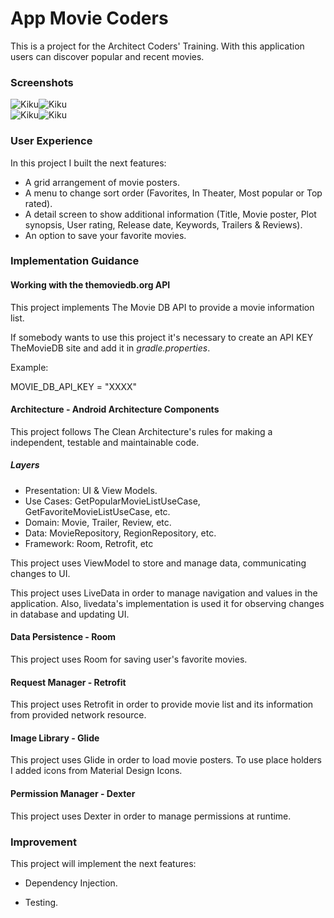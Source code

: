 # App Movie Coders

This is a project for the Architect Coders' Training. With this application users can discover popular and recent movies.

### Screenshots

![Kiku](screenshots/movies_capture_1.jpeg)![Kiku](screenshots/movies_capture_2.jpeg)<br/>![Kiku](screenshots/movies_capture_3.jpeg)![Kiku](screenshots/movies_capture_4.jpeg)

### User Experience

In this project I built the next features:

* A grid arrangement of movie posters.
* A menu to change sort order (Favorites, In Theater, Most popular or Top rated).
* A detail screen to show additional information (Title, Movie poster, Plot synopsis, User rating, Release date, Keywords, Trailers & Reviews).
* An option to save your favorite movies.

### Implementation Guidance

#### Working with the themoviedb.org API

This project implements The Movie DB API to provide a movie information list.

If somebody wants to use this project it's necessary to create an API KEY TheMovieDB site and add it in *gradle.properties*.

Example:

MOVIE_DB_API_KEY = "XXXX"

#### Architecture - Android Architecture Components

This project follows The Clean Architecture's rules for making a independent, testable and maintainable code.

##### Layers

* Presentation: UI & View Models.
* Use Cases: GetPopularMovieListUseCase, GetFavoriteMovieListUseCase, etc.
* Domain: Movie, Trailer, Review, etc.
* Data: MovieRepository, RegionRepository, etc.
* Framework: Room, Retrofit, etc

This project uses ViewModel to store and manage data, communicating changes to UI.

This project uses LiveData in order to manage navigation and values in the application. Also, livedata's implementation is used it for observing changes in database and updating UI.

#### Data Persistence - Room

This project uses Room for saving user's favorite movies.

#### Request Manager - Retrofit

This project uses Retrofit in order to provide movie list and its information from provided network resource.

#### Image Library - Glide

This project uses Glide in order to load movie posters. To use place holders I added icons from Material Design Icons.

#### Permission Manager - Dexter

This project uses Dexter in order to manage permissions at runtime.

### Improvement

This project will implement the next features:

* Dependency Injection.

* Testing.
